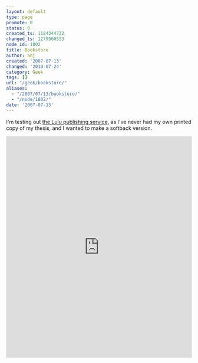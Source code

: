```yaml
---
layout: default
type: page
promote: 0
status: 0
created_ts: 1184344732
changed_ts: 1279960553
node_id: 1802
title: Bookstore
author: anj
created: '2007-07-13'
changed: '2010-07-24'
category: Geek
tags: []
url: "/geek/bookstore/"
aliases:
  - "/2007/07/13/bookstore/"
  - "/node/1802/"
date: '2007-07-13'
---
```

<p>
I'm testing out <a href="http://www.lulu.com/anjackson/">the Lulu publishing service</a>, as I've never had my own printed copy of my thesis, and I wanted to make a softback version.
</p>
<div>
<iframe src="https://www.lulu.com/anjackson/" width="100%" height="600" frameborder="0" scrolling="no"></iframe>
</div>

